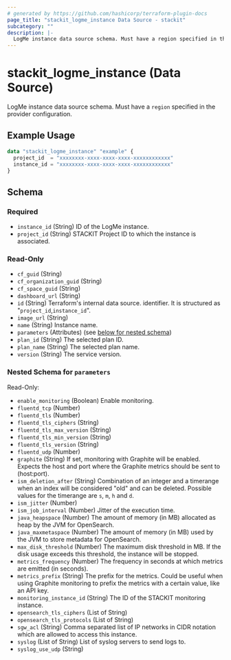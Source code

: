 ```yaml
---
# generated by https://github.com/hashicorp/terraform-plugin-docs
page_title: "stackit_logme_instance Data Source - stackit"
subcategory: ""
description: |-
  LogMe instance data source schema. Must have a region specified in the provider configuration.
---
```


# stackit_logme_instance (Data Source)

LogMe instance data source schema. Must have a `region` specified in the provider configuration.

## Example Usage

```terraform
data "stackit_logme_instance" "example" {
  project_id  = "xxxxxxxx-xxxx-xxxx-xxxx-xxxxxxxxxxxx"
  instance_id = "xxxxxxxx-xxxx-xxxx-xxxx-xxxxxxxxxxxx"
}
```

<!-- schema generated by tfplugindocs -->
## Schema

### Required

- `instance_id` (String) ID of the LogMe instance.
- `project_id` (String) STACKIT Project ID to which the instance is associated.

### Read-Only

- `cf_guid` (String)
- `cf_organization_guid` (String)
- `cf_space_guid` (String)
- `dashboard_url` (String)
- `id` (String) Terraform's internal data source. identifier. It is structured as "`project_id`,`instance_id`".
- `image_url` (String)
- `name` (String) Instance name.
- `parameters` (Attributes) (see [below for nested schema](#nestedatt--parameters))
- `plan_id` (String) The selected plan ID.
- `plan_name` (String) The selected plan name.
- `version` (String) The service version.

<a id="nestedatt--parameters"></a>
### Nested Schema for `parameters`

Read-Only:

- `enable_monitoring` (Boolean) Enable monitoring.
- `fluentd_tcp` (Number)
- `fluentd_tls` (Number)
- `fluentd_tls_ciphers` (String)
- `fluentd_tls_max_version` (String)
- `fluentd_tls_min_version` (String)
- `fluentd_tls_version` (String)
- `fluentd_udp` (Number)
- `graphite` (String) If set, monitoring with Graphite will be enabled. Expects the host and port where the Graphite metrics should be sent to (host:port).
- `ism_deletion_after` (String) Combination of an integer and a timerange when an index will be considered "old" and can be deleted. Possible values for the timerange are `s`, `m`, `h` and `d`.
- `ism_jitter` (Number)
- `ism_job_interval` (Number) Jitter of the execution time.
- `java_heapspace` (Number) The amount of memory (in MB) allocated as heap by the JVM for OpenSearch.
- `java_maxmetaspace` (Number) The amount of memory (in MB) used by the JVM to store metadata for OpenSearch.
- `max_disk_threshold` (Number) The maximum disk threshold in MB. If the disk usage exceeds this threshold, the instance will be stopped.
- `metrics_frequency` (Number) The frequency in seconds at which metrics are emitted (in seconds).
- `metrics_prefix` (String) The prefix for the metrics. Could be useful when using Graphite monitoring to prefix the metrics with a certain value, like an API key.
- `monitoring_instance_id` (String) The ID of the STACKIT monitoring instance.
- `opensearch_tls_ciphers` (List of String)
- `opensearch_tls_protocols` (List of String)
- `sgw_acl` (String) Comma separated list of IP networks in CIDR notation which are allowed to access this instance.
- `syslog` (List of String) List of syslog servers to send logs to.
- `syslog_use_udp` (String)
